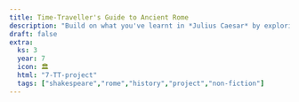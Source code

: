 ```yaml
---
title: Time-Traveller's Guide to Ancient Rome
description: "Build on what you've learnt in *Julius Caesar* by exploring life Ancient Rome with this fun project."
draft: false
extra:
  ks: 3
  year: 7
  icon: 🏛️
  html: "7-TT-project"
  tags: ["shakespeare","rome","history","project","non-fiction"]
---
```


